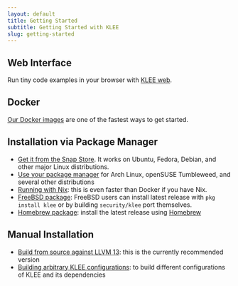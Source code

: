 ```yaml
---
layout: default
title: Getting Started
subtitle: Getting Started with KLEE
slug: getting-started
---
```


## Web Interface

Run tiny code examples in your browser with [KLEE web](http://klee.doc.ic.ac.uk/).

## Docker

[Our Docker images]({{site.baseurl}}/docker) are one of the fastest ways to get started.

## Installation via Package Manager

* [Get it from the Snap Store](https://snapcraft.io/klee). It works on Ubuntu, Fedora, Debian, and other major Linux distributions.
* [Use your package manager](https://repology.org/project/klee/versions) for Arch Linux, openSUSE Tumbleweed, and several other distributions
* [Running with Nix]({{site.baseurl}}/nix): this is even faster than Docker if you have Nix.
* [FreeBSD package](https://www.freshports.org/security/klee): FreeBSD users can install latest release with `pkg install klee` or by building `security/klee` port themselves.
* [Homebrew package]({{site.baseurl}}/install-brew): install the latest release using [Homebrew](https://brew.sh)

## Manual Installation

* [Build from source against LLVM 13]({{site.baseurl}}/build/build-llvm13): this is the currently recommended version
* [Building arbitrary KLEE configurations]({{site.baseurl}}/build/build-script): to build different configurations of KLEE and its dependencies

